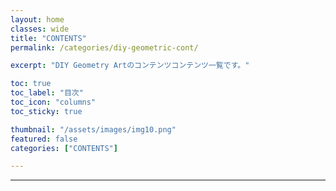 ```yaml
---
layout: home
classes: wide
title: "CONTENTS"
permalink: /categories/diy-geometric-cont/

excerpt: "DIY Geometry Artのコンテンツコンテンツ一覧です。"

toc: true
toc_label: "目次"
toc_icon: "columns"
toc_sticky: true

thumbnail: "/assets/images/img10.png"
featured: false
categories: ["CONTENTS"]

---
```



---
